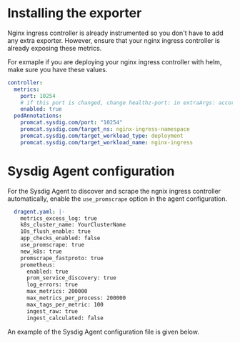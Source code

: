# Installing the exporter
Nginx ingress controller is already instrumented so you don't have to add any extra exporter. However, ensure that your nginx ingress controller is already exposing these metrics.

For exmaple if you are deploying your nginx ingress controller with helm, make sure you have these values.

```yaml
controller:
  metrics:
    port: 10254
    # if this port is changed, change healthz-port: in extraArgs: accordingly
    enabled: true
  podAnnotations:
    promcat.sysdig.com/port: "10254"
    promcat.sysdig.com/target_ns: nginx-ingress-namespace
    promcat.sysdig.com/target_workload_type: deployment
    promcat.sysdig.com/target_workload_name: nginx-ingress
```

# Sysdig Agent configuration
For the Sysdig Agent to discover and scrape the ngnix ingress controller automatically, enable the `use_promscrape` option in the agent configuration.

```yaml
  dragent.yaml: |-
    metrics_excess_log: true
    k8s_cluster_name: YourClusterName
    10s_flush_enable: true
    app_checks_enabled: false
    use_promscrape: true
    new_k8s: true
    promscrape_fastproto: true
    prometheus:
      enabled: true
      prom_service_discovery: true
      log_errors: true
      max_metrics: 200000
      max_metrics_per_process: 200000
      max_tags_per_metric: 100
      ingest_raw: true
      ingest_calculated: false
```
An example of the Sysdig Agent configuration file is given below.
